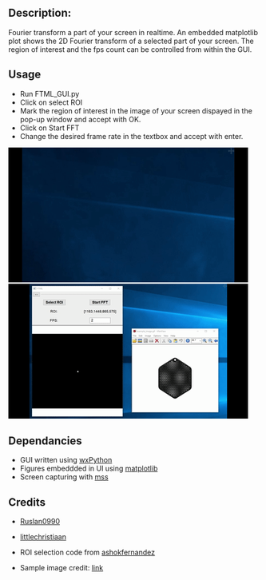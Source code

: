 ## Description: 
Fourier transform a part of your screen in realtime.
An embedded matplotlib plot shows the 2D Fourier transform of a selected part of your screen. 
The region of interest and the fps count can be controlled from within the GUI. 

## Usage  
* Run FTML_GUI.py
* Click on select ROI
* Mark the region of interest in the image of your screen dispayed in the pop-up window and accept with OK.
* Click on Start FFT
* Change the desired frame rate in the textbox and accept with enter.

![ ](https://github.com/Ruslan0990/Transform-My-Live/blob/master/gifs/ROI_selection.gif)
![ ](https://github.com/Ruslan0990/Transform-My-Live/raw/master/gifs/FT_live.gif)

## Dependancies
 * GUI written using [wxPython](http://www.wxpython.org/)
 * Figures embeddded in UI using [matplotlib](http://www.matplotlib.org)
 * Screen capturing with [mss](https://github.com/BoboTiG/python-mss)

## Credits
* [Ruslan0990](https://github.com/Ruslan0990)
* [littlechristiaan](https://github.com/littlechristiaan)

* ROI selection code from [ashokfernandez](https://github.com/ashokfernandez)
* Sample image credit: [link](http://www.werteloberfell.com/)
